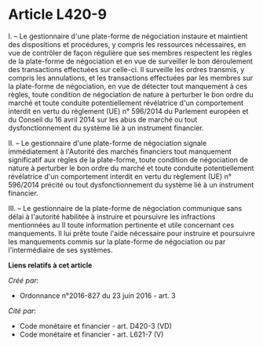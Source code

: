 # Article L420-9

I. – Le gestionnaire d'une plate-forme de négociation instaure et maintient des dispositions et procédures, y compris les
ressources nécessaires, en vue de contrôler de façon régulière que ses membres respectent les règles de la plate-forme de
négociation et en vue de surveiller le bon déroulement des transactions effectuées sur celle-ci. Il surveille les ordres
transmis, y compris les annulations, et les transactions effectuées par les membres sur la plate-forme de négociation, en vue
de détecter tout manquement à ces règles, toute condition de négociation de nature à perturber le bon ordre du marché et
toute conduite potentiellement révélatrice d'un comportement interdit en vertu du règlement (UE) n° 596/2014 du Parlement
européen et du Conseil du 16 avril 2014 sur les abus de marché ou tout dysfonctionnement du système lié à un instrument
financier.

II. – Le gestionnaire d'une plate-forme de négociation signale immédiatement à l'Autorité des marchés financiers tout
manquement significatif aux règles de la plate-forme, toute condition de négociation de nature à perturber le bon ordre du
marché et toute conduite potentiellement révélatrice d'un comportement interdit en vertu du règlement (UE) n° 596/2014
précité ou tout dysfonctionnement du système lié à un instrument financier.

III. – Le gestionnaire de la plate-forme de négociation communique sans délai à l'autorité habilitée à instruire et
poursuivre les infractions mentionnées au II toute information pertinente et utile concernant ces manquements. Il lui prête
toute l'aide nécessaire pour instruire et poursuivre les manquements commis sur la plate-forme de négociation ou par
l'intermédiaire de ses systèmes.

**Liens relatifs à cet article**

_Créé par_:

  - Ordonnance n°2016-827 du 23 juin 2016 - art. 3

_Cité par_:

  - Code monétaire et financier - art. D420-3 (VD)
  - Code monétaire et financier - art. L621-7 (V)
